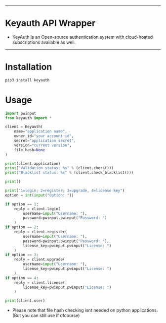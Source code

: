 
---------------------------------------
# Keyauth API Wrapper  
- KeyAuth is an Open-source authentication system with cloud-hosted subscriptions available as well.

---------------------------------------

# Installation
```bash
pip3 install keyauth
```

# Usage
```python
import pwinput
from keyauth import *

client = Keyauth(
    name="application name",
    owner_id="your account id",
    secret="application secret",
    version="current version",
    file_hash=None
)

print(client.application)
print("Validation status: %s" % (client.check()))
print("Blacklist status: %s" % (client.check_blacklist()))

print()

print("1=login; 2=register; 3=upgrade, 4=license key")
option = int(input("Option: "))

if option == 1:
    reply = client.login(
        username=input("Username: "),
        password=pwinput.pwinput("Password: ")
    )
if option == 2:
    reply = client.register(
        username=input("Username: "),
        password=pwinput.pwinput("Password: "),
        license_key=pwinput.pwinput("License: ")
    )
if option == 3:
    reply = client.upgrade(
        username=input("Username: "),
        license_key=pwinput.pwinput("License: ")
    )
if option == 4:
    reply = client.license(
        license_key=pwinput.pwinput("License: ")
    )

print(client.user)
```

- Please note that file hash checking isnt needed on python applications. (But you can still use if ofcourse)